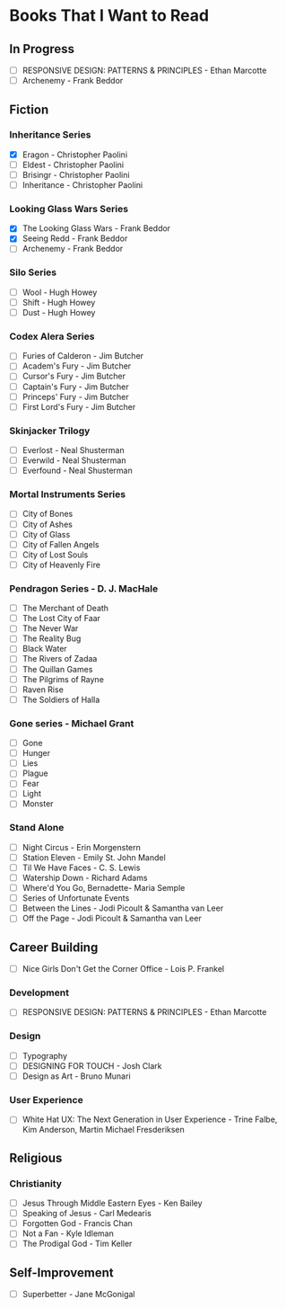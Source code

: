 Books That I Want to Read
==================

## In Progress
- [ ] RESPONSIVE DESIGN: PATTERNS & PRINCIPLES - Ethan Marcotte
- [ ] Archenemy - Frank Beddor

## Fiction

### Inheritance Series
- [X] Eragon - Christopher Paolini
- [ ] Eldest - Christopher Paolini
- [ ] Brisingr - Christopher Paolini
- [ ] Inheritance - Christopher Paolini

### Looking Glass Wars Series
- [x] The Looking Glass Wars - Frank Beddor
- [x] Seeing Redd - Frank Beddor
- [ ] Archenemy - Frank Beddor

### Silo Series
- [ ] Wool - Hugh Howey
- [ ] Shift - Hugh Howey
- [ ] Dust - Hugh Howey

### Codex Alera Series
- [ ] Furies of Calderon - Jim Butcher
- [ ] Academ's Fury - Jim Butcher
- [ ] Cursor's Fury	 - Jim Butcher
- [ ] Captain's Fury - Jim Butcher
- [ ] Princeps' Fury - Jim Butcher
- [ ] First Lord's Fury - Jim Butcher

### Skinjacker Trilogy
- [ ] Everlost - Neal Shusterman
- [ ] Everwild - Neal Shusterman
- [ ] Everfound - Neal Shusterman

### Mortal Instruments Series
- [ ] City of Bones
- [ ] City of Ashes
- [ ] City of Glass
- [ ] City of Fallen Angels
- [ ] City of Lost Souls
- [ ] City of Heavenly Fire

### Pendragon Series - D. J. MacHale
- [ ] The Merchant of Death
- [ ] The Lost City of Faar
- [ ] The Never War
- [ ] The Reality Bug
- [ ] Black Water
- [ ] The Rivers of Zadaa
- [ ] The Quillan Games
- [ ] The Pilgrims of Rayne
- [ ] Raven Rise
- [ ] The Soldiers of Halla

### Gone series - Michael Grant
- [ ] Gone
- [ ] Hunger
- [ ] Lies
- [ ] Plague
- [ ] Fear
- [ ] Light
- [ ] Monster

### Stand Alone
- [ ] Night Circus -  Erin Morgenstern
- [ ] Station Eleven - Emily St. John Mandel
- [ ] Til We Have Faces -  C. S. Lewis
- [ ] Watership Down - Richard Adams
- [ ] Where'd You Go, Bernadette-  Maria Semple
- [ ] Series of Unfortunate Events
- [ ] Between the Lines - Jodi Picoult & Samantha van Leer
- [ ] Off the Page - Jodi Picoult & Samantha van Leer

## Career Building
- [ ] Nice Girls Don't Get the Corner Office - Lois P. Frankel

### Development
- [ ] RESPONSIVE DESIGN: PATTERNS & PRINCIPLES - Ethan Marcotte

### Design
- [ ] Typography
- [ ] DESIGNING FOR TOUCH - Josh Clark
- [ ] Design as Art - Bruno Munari

### User Experience
- [ ] White Hat UX: The Next Generation in User Experience - Trine Falbe, Kim Anderson, Martin Michael Fresderiksen

## Religious

### Christianity
- [ ] Jesus Through Middle Eastern Eyes - Ken Bailey
- [ ] Speaking of Jesus - Carl Medearis
- [ ] Forgotten God - Francis Chan
- [ ] Not a Fan - Kyle Idleman
- [ ] The Prodigal God - Tim Keller

## Self-Improvement
- [ ] Superbetter - Jane McGonigal
